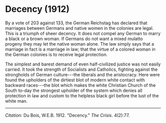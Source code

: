 <!--
title:   Decency
author:  Du Bois, W.E.B.
journal: The Crisis
year:    1912
volume:  4
issue:   2
pages:   77
-->

# Decency (1912)

By a vote of 203 against 133, the German Reichstag has declared that
marriages between Germans and native women in the colonies are legal.
This is a triumph of sheer decency. It does not compel any German to
marry a black or a brown woman. If Germans do not want a mixed mulatto
progeny they may let the native woman alone. The law simply says that a
marriage in fact is a marriage in law; that the virtue of a colored
woman in the German colonies is to receive legal protection.

The simplest and barest demand of even half-civilized justice was not
easily carried. It took the strength of Socialists and Catholics,
fighting against the strongholds of German culture---the liberals and
the aristocracy. Here were found the upholders of the dirtiest blot of
modern white contact with backward races---the blot which makes the
white Christian Church of the South to-day the strongest upholder of the
system which denies all protection in law and custom to the helpless
black girl before the lust of the white man.

______________
*Citation:* Du Bois, W.E.B. 1912. "Decency." *The Crisis*. 4(2):77.